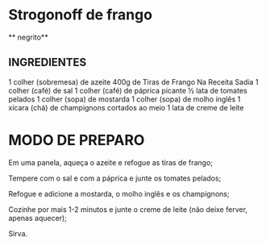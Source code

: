 # Strogonoff de frango 
** negrito**
## INGREDIENTES
1 colher (sobremesa) de azeite
400g de Tiras de Frango Na Receita Sadia
1 colher (café) de sal
1 colher (café) de páprica picante
½ lata de tomates pelados
1 colher (sopa) de mostarda
1 colher (sopa) de molho inglês
1 xícara (chá) de champignons cortados ao meio
1 lata de creme de leite

# MODO DE PREPARO
Em uma panela, aqueça o azeite e refogue as tiras de frango;

Tempere com o sal e com a páprica e junte os tomates pelados;

Refogue e adicione a mostarda, o molho inglês e os champignons;

Cozinhe por mais 1-2 minutos e junte o creme de leite (não deixe ferver, apenas aquecer);

Sirva.